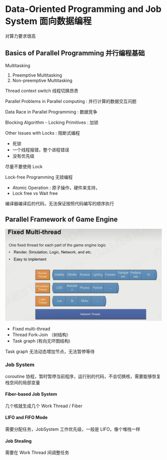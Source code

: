 ﻿# Data-Oriented Programming and Job System 面向数据编程

对算力要求很高

## Basics of Parallel Programming 并行编程基础

Multitasking

1. Preemptive Multitasking
2. Non-preemptive Multitasking

Thread context switch 线程切换昂贵

Parallel Problems in Parallel computing : 并行计算的数据交互问题

Data Race in Parallel Programming : 数据竞争

Blocking Algorithm - Locking Primitives : 加锁

Other Issues with Locks : 阻断式编程

- 死锁
- 一个线程报错，整个进程错误
- 没有优先级

尽量不要使用 Lock

Lock-free Programming 无锁编程

- Atomic Operation : 原子操作，硬件来支持，
- Lock free vs Wait free

编译器编译后的代码，无法保证按照代码编写的顺序执行

## Parallel Framework of Game Engine

![image.png](assets/fixed-multi-thread.png)

- Fixed multi-thread
- Thread Fork-Join （树结构）
- Task graph (有向无环图结构)

Task graph 无法动态增加节点，无法暂停等待

### Job System

coroutine 协程，暂时暂停当前程序，运行别的代码，不会切换核，需要能够恢复栈空间的局部变量

#### Fiber-based Job System

几个核就生成几个 Work Thread / Fiber

#### LIFO and FIFO Mode

需要分配任务，JobSystem 工作优先级，一般是 LIFO，像个堆栈一样

#### Job Stealing

需要在 Work Thread 间调整任务
